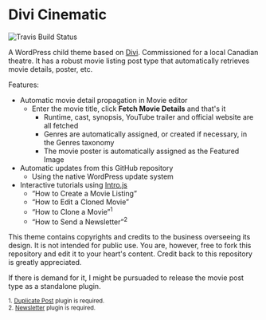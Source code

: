 # Divi Cinematic

![Travis Build Status](https://api.travis-ci.org/scfrsn/Divi-Cinematic.svg?branch=master)

A WordPress child theme based on [Divi][1]. Commissioned for a local Canadian theatre. It has a robust movie listing post type that automatically retrieves movie details, poster, etc.

Features:
- Automatic movie detail propagation in Movie editor
  - Enter the movie title, click **Fetch Movie Details** and that's it
    - Runtime, cast, synopsis, YouTube trailer and official website are all fetched
    - Genres are automatically assigned, or created if necessary, in the Genres taxonomy
    - The movie poster is automatically assigned as the Featured Image
- Automatic updates from this GitHub repository
	- Using the native WordPress update system
- Interactive tutorials using [Intro.js][2]
	- “How to Create a Movie Listing”
	- “How to Edit a Cloned Movie”
	- “How to Clone a Movie”<sup>1</sup>
	- “How to Send a Newsletter”<sup>2</sup>

This theme contains copyrights and credits to the business overseeing its design. It is not intended for public use. You are, however, free to fork this repository and edit it to your heart's content. Credit back to this repository is greatly appreciated.

If there is demand for it, I might be pursuaded to release the movie post type as a standalone plugin.

<sup>1. [Duplicate Post][3] plugin is required.</sup><br>
<sup>2. [Newsletter][4] plugin is required.</sup>

[1]:	http://www.elegantthemes.com/gallery/divi/ "Divi"
[2]:	http://usablica.github.io/intro.js/ "Intro.js"
[3]:	https://wordpress.org/plugins/duplicate-post/
[4]:	https://wordpress.org/plugins/newsletter/
